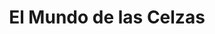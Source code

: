 ---
title: "El Mundo de las Celzas"
url: /ciudad-del-este/el-mundo-de-las-celzas/
shop: Allgemein
---